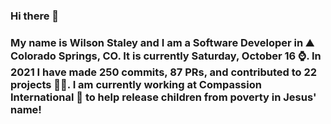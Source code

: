 ### Hi there 👋

### My name is Wilson Staley and I am a Software Developer in ⛰ Colorado Springs, CO.  It is currently Saturday, October 16 ⌚. In 2021 I have made 250 commits, 87 PRs, and contributed to 22 projects 👨‍💻. I am currently working at Compassion International 🏢 to help release children from poverty in Jesus' name!